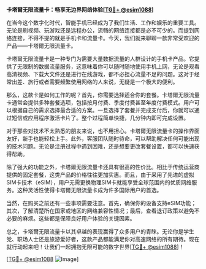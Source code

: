 **卡塔爾无限流量卡：畅享无边界网络体验[[TG💪+ @esim1088](https://t.me/s/esim1088)]**

在当今这个数字化时代，智能手机已经成为了我们生活、工作和娱乐的重要工具。无论是刷视频、玩游戏还是远程办公，流畅的网络连接都是必不可少的。而提到网络连接，不得不提的就是手机卡和流量卡。今天，我们就来聊聊一款非常受欢迎的产品——卡塔爾无限流量卡。

卡塔爾无限流量卡是一种专门为需要大量数据流量的人群设计的手机卡产品。它提供了无限制的数据流量服务，这意味着你可以随时随地使用手机上网，无论是观看高清视频、下载大文件还是进行在线游戏，都不必担心流量不足的问题。这对于经常出差、旅行或者需要频繁使用网络的人来说，无疑是一个极大的便利。

那么，这款卡是如何工作的呢？首先，你需要选择适合你的套餐。卡塔爾无限流量卡通常会提供多种套餐选项，包括按月付费、季度付费甚至年度付费模式。用户可以根据自己的需求选择最合适的方案。一旦选择了套餐并完成支付后，你就可以通过短信或应用程序激活卡片了。整个过程简单快捷，几分钟内即可完成设置。

对于那些对技术不太熟悉的朋友来说，也不用担心。卡塔爾无限流量卡的操作界面友好，新手也能轻松上手。此外，客服团队随时待命，可以帮助解决任何可能出现的技术问题。无论是注册过程中遇到困难，还是想要更改套餐设置，都可以快速获得帮助。

除了强大的功能之外，卡塔爾无限流量卡还具有很高的性价比。相比于传统运营商提供的固定套餐，这类产品的价格往往更加实惠。而且，由于采用了先进的虚拟SIM卡技术（eSIM），用户无需更换物理SIM卡就能享受全球范围内的优质网络服务。这种灵活性使得卡塔爾无限流量卡成为许多国际用户的首选。

当然，在购买之前还有一些事项需要注意。首先，确保你的设备支持eSIM功能；其次，了解清楚所在国家或地区的网络兼容性情况；最后，查看退订政策以避免不必要的麻烦。这些都是保障良好用户体验的关键因素。

总之，卡塔爾无限流量卡以其卓越的表现赢得了众多用户的青睐。无论你是学生党、职场人士还是旅游爱好者，这款产品都能满足你对高速网络的所有期待。现在就行动起来吧！让我们一起拥抱无限可能的数字世界[[TG💪+ @esim1088](https://t.me/s/esim1088)]！

[[TG💪+ @esim1088](https://t.me/s/esim1088) ![Image](https://i.postimg.cc/4NQfJmqS/Snipaste-2025-05-13-00-14-12.png)]